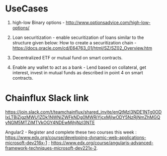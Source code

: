 # UseCases

1. high-low Binary options - http://www.optionsadvice.com/high-low-options/

2. Loan securitization - enable securitization of loans similar to the structure given below:
How to create a securitization chain - https://docs.oracle.com/cd/E64763_01/html/SZ/SZ02_Overview.htm

3. Decentralized ETF or mutual fund on smart contracts.

4. Enable any wallet to act as a bank - Lend based on collateral, get interest, invest in mutual funds as described 
in point 4 on smart contracts.


# Chainflux Slack link
https://join.slack.com/t/teamchainflux/shared_invite/enQtMzI3NDE1NTg0ODIxLTBjZjgzMWU1ZDk1NWNiZWFkNDg0MWRiYjcxMjIwODY5NzRjNmZhMGQyNGM5MTZiMTVkOGY4NDEwMjhjNzI3NTE




Angular2 - Register and complete these two courses this week : https://www.edx.org/course/developing-dynamic-web-applications-microsoft-dev216x-1 ; https://www.edx.org/course/angularjs-advanced-framework-techniques-microsoft-dev221x-2.
